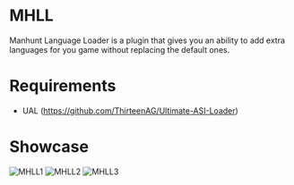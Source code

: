# MHLL
Manhunt Language Loader is a plugin that gives you an ability to add extra languages for you game without replacing the default ones.

# Requirements
* UAL (https://github.com/ThirteenAG/Ultimate-ASI-Loader)

# Showcase
![MHLL1](https://user-images.githubusercontent.com/26774830/179379778-4ba5afb7-8dee-45fd-bd45-776554f95447.png)
![MHLL2](https://user-images.githubusercontent.com/26774830/179379780-5a7e3901-2656-488e-a442-d41bb24e55b5.png)
![MHLL3](https://user-images.githubusercontent.com/26774830/179379788-32a5c00e-bb6a-466b-b307-d7042849406e.png)
